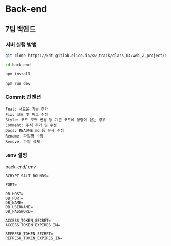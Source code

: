 # Back-end

## 7팀 백엔드

### 서버 실행 방법

```bash
git clone https://kdt-gitlab.elice.io/sw_track/class_04/web_2_project/team07/back-end.git

cd back-end

npm install

npm run dev
```

### Commit 컨벤션

```
Feat: 새로운 기능 추가
Fix: 코드 및 버그 수정
Style: 코드 포맷 변경 등 기존 코드에 영향이 없는 경우
Comment: 주석 추가 및 수정
Docs: README.md 등 문서 수정
Rename: 파일명 수정
Remove: 파일 삭제
```

### .env 설정

back-end/.env

```
BCRYPT_SALT_ROUNDS=

PORT=

DB_HOST=
DB_PORT=
DB_NAME=
DB_USERNAME=
DB_PASSWORD=

ACCESS_TOKEN_SECRET=
ACCESS_TOKEN_EXPIRES_IN=

REFRESH_TOKEN_SECRET=
REFRESH_TOKEN_EXPIRES_IN=
```
